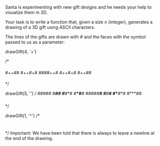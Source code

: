 Santa is experimenting with new gift designs and he needs your help to visualize them in 3D.

Your task is to write a function that, given a size n (integer), generates a drawing of a 3D gift using ASCII characters.

The lines of the gifts are drawn with # and the faces with the symbol passed to us as a parameter:

drawGift(4, '+')

/\*

####

#++##
#++#+#
####++#
#++#+#
#++##

####

\*/

drawGift(5, '_')
/_ ##### #**_## #_**#\*# #**\*#**# #####**_# #_**#**#
#\***#\*#
#\*\*\*##

#####

\*/

drawGift(1, '^')
/\*

#

\*/
Important: We have been told that there is always to leave a newline at the end of the drawing.

